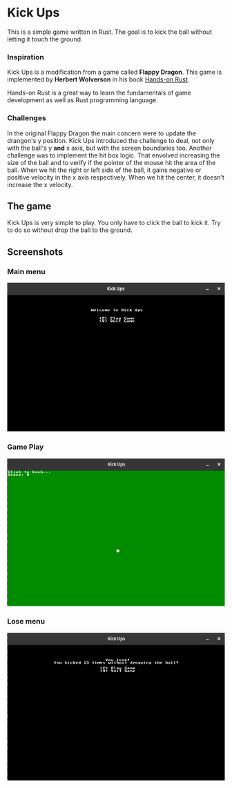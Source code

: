 # Kick Ups
This is a simple game written in Rust. The goal is to kick the ball without letting it touch the ground.

### Inspiration
Kick Ups is a modification from a game called **Flappy Dragon**. This game is implemented by **Herbert Wolverson** in his book [Hands-on Rust](https://hands-on-rust.com/ "Hands-on Rust").

Hands-on Rust is a great way to learn the fundamentals of game development as well as Rust programming language.

### Challenges
In the original Flappy Dragon the main concern were to update the drangon's y position. Kick Ups introduced the challenge to deal, not only with the ball's y **and** x axis, but with the  screen boundaries too.
Another challenge was to implement the hit box logic. That envolved increasing the size of the ball and to verify if the pointer of the mouse hit the area of the ball.
When we hit the right or left side of the ball, it gains negative or positive velocity in the x axis respectively. When we hit the center, it doesn't increase the x velocity.


## The game
Kick Ups is very simple to play. You only have to click the ball to kick it. Try to do so without drop the ball to the ground.


## Screenshots
### Main menu
![Main menu](./screenshots/menu.png "Main menu")
### Game Play
![Game play](./screenshots/playing.png "Game play")
### Lose menu
![Lose menu](./screenshots/lose.png "Lose menu")
